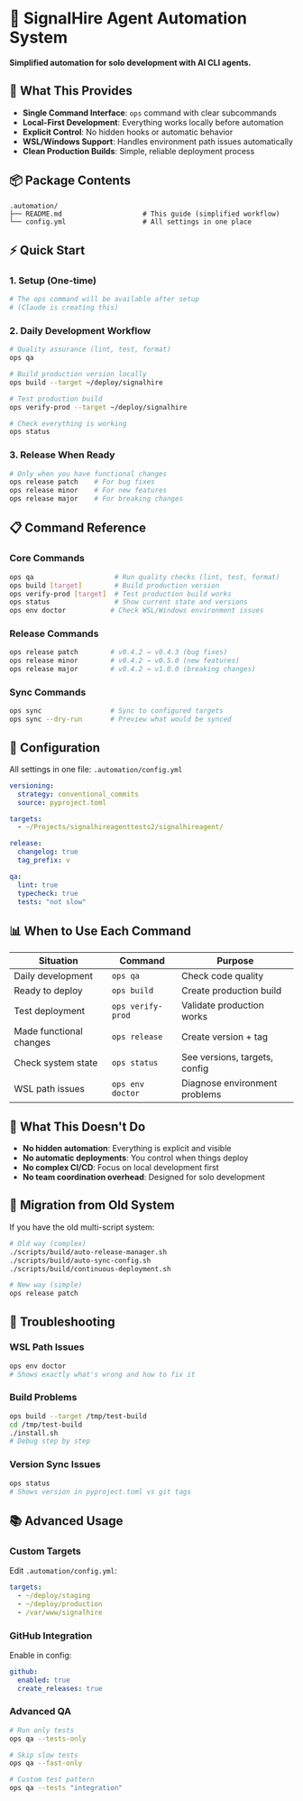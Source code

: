 # 🚀 SignalHire Agent Automation System

**Simplified automation for solo development with AI CLI agents.**

## 🎯 What This Provides

- **Single Command Interface**: `ops` command with clear subcommands
- **Local-First Development**: Everything works locally before automation
- **Explicit Control**: No hidden hooks or automatic behavior
- **WSL/Windows Support**: Handles environment path issues automatically
- **Clean Production Builds**: Simple, reliable deployment process

## 📦 Package Contents

```
.automation/
├── README.md                    # This guide (simplified workflow)
└── config.yml                   # All settings in one place
```

## ⚡ Quick Start

### 1. Setup (One-time)
```bash
# The ops command will be available after setup
# (Claude is creating this)
```

### 2. Daily Development Workflow
```bash
# Quality assurance (lint, test, format)
ops qa

# Build production version locally
ops build --target ~/deploy/signalhire

# Test production build
ops verify-prod --target ~/deploy/signalhire

# Check everything is working
ops status
```

### 3. Release When Ready
```bash
# Only when you have functional changes
ops release patch    # For bug fixes
ops release minor    # For new features
ops release major    # For breaking changes
```

## 📋 Command Reference

### Core Commands
```bash
ops qa                    # Run quality checks (lint, test, format)
ops build [target]        # Build production version
ops verify-prod [target]  # Test production build works
ops status                # Show current state and versions
ops env doctor           # Check WSL/Windows environment issues
```

### Release Commands
```bash
ops release patch        # v0.4.2 → v0.4.3 (bug fixes)
ops release minor        # v0.4.2 → v0.5.0 (new features)
ops release major        # v0.4.2 → v1.0.0 (breaking changes)
```

### Sync Commands
```bash
ops sync                 # Sync to configured targets
ops sync --dry-run       # Preview what would be synced
```

## 🔧 Configuration

All settings in one file: `.automation/config.yml`

```yaml
versioning:
  strategy: conventional_commits
  source: pyproject.toml

targets:
  - ~/Projects/signalhireagenttests2/signalhireagent/

release:
  changelog: true
  tag_prefix: v

qa:
  lint: true
  typecheck: true
  tests: "not slow"
```

## 📊 When to Use Each Command

| Situation | Command | Purpose |
|-----------|---------|---------|
| Daily development | `ops qa` | Check code quality |
| Ready to deploy | `ops build` | Create production build |
| Test deployment | `ops verify-prod` | Validate production works |
| Made functional changes | `ops release` | Create version + tag |
| Check system state | `ops status` | See versions, targets, config |
| WSL path issues | `ops env doctor` | Diagnose environment problems |

## 🚫 What This Doesn't Do

- **No hidden automation**: Everything is explicit and visible
- **No automatic deployments**: You control when things deploy
- **No complex CI/CD**: Focus on local development first
- **No team coordination overhead**: Designed for solo development

## 🔄 Migration from Old System

If you have the old multi-script system:

```bash
# Old way (complex)
./scripts/build/auto-release-manager.sh
./scripts/build/auto-sync-config.sh
./scripts/build/continuous-deployment.sh

# New way (simple)
ops release patch
```

## 🐛 Troubleshooting

### WSL Path Issues
```bash
ops env doctor
# Shows exactly what's wrong and how to fix it
```

### Build Problems
```bash
ops build --target /tmp/test-build
cd /tmp/test-build
./install.sh
# Debug step by step
```

### Version Sync Issues
```bash
ops status
# Shows version in pyproject.toml vs git tags
```

## 📚 Advanced Usage

### Custom Targets
Edit `.automation/config.yml`:
```yaml
targets:
  - ~/deploy/staging
  - ~/deploy/production
  - /var/www/signalhire
```

### GitHub Integration
Enable in config:
```yaml
github:
  enabled: true
  create_releases: true
```

### Advanced QA
```bash
# Run only tests
ops qa --tests-only

# Skip slow tests
ops qa --fast-only

# Custom test pattern
ops qa --tests "integration"
```
